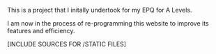This is a project that I initally undertook for my EPQ for A Levels.

I am now in the process of re-programming this website to improve its features and efficiency.

[INCLUDE SOURCES FOR /STATIC FILES]